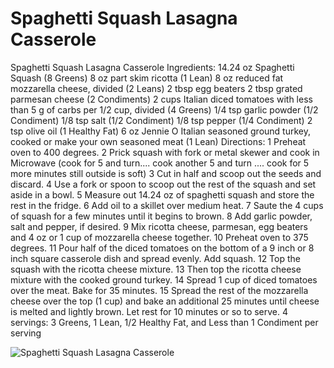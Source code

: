 # Spaghetti Squash Lasagna Casserole

Spaghetti Squash Lasagna Casserole
Ingredients:
14.24 oz Spaghetti Squash (8 Greens)
8 oz part skim ricotta (1 Lean)
8 oz reduced fat mozzarella cheese, divided (2 Leans)
2 tbsp egg beaters
2 tbsp grated parmesan cheese (2 Condiments)
2 cups Italian diced tomatoes with less than 5 g of carbs per 1/2 cup, divided (4 Greens)
1/4 tsp garlic powder (1/2 Condiment)
1/8 tsp salt (1/2 Condiment)
1/8 tsp pepper (1/4 Condiment)
2 tsp olive oil (1 Healthy Fat)
6 oz Jennie O Italian seasoned ground turkey, cooked or make your own seasoned meat (1 Lean)
Directions:
1 Preheat oven to 400 degrees.
2 Prick squash with fork or metal skewer and cook in Microwave (cook for 5 and turn.... cook another 5 and turn .... cook for 5 more minutes still outside is soft)
3 Cut in half and scoop out the seeds and discard.
4 Use a fork or spoon to scoop out the rest of the squash and set aside in a bowl.
5 Measure out 14.24 oz of spaghetti squash and store the rest in the fridge.
6 Add oil to a skillet over medium heat.
7 Saute the 4 cups of squash for a few minutes until it begins to brown.
8 Add garlic powder, salt and pepper, if desired.
9 Mix ricotta cheese, parmesan, egg beaters and 4 oz or 1 cup of mozzarella cheese together.
10 Preheat oven to 375 degrees.
11 Pour half of the diced tomatoes on the bottom of a 9 inch or 8 inch square casserole dish and spread evenly. Add squash.
12 Top the squash with the ricotta cheese mixture.
13 Then top the ricotta cheese mixture with the cooked ground turkey.
14 Spread 1 cup of diced tomatoes over the meat. Bake for 35 minutes.
15 Spread the rest of the mozzarella cheese over the top (1 cup) and bake an additional 25 minutes until cheese is melted and lightly brown. Let rest for 10 minutes or so to serve.
4 servings:
3 Greens, 1 Lean, 1/2 Healthy Fat, and Less than 1 Condiment per serving

![Spaghetti Squash Lasagna Casserole](images/Spaghetti%20Squash%20Lasagna%20Casserole.png)

